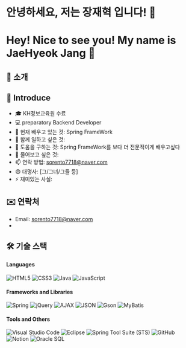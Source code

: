 # 안녕하세요, 저는  장재혁 입니다! 👋
# Hey! Nice to see you! My name is JaeHyeok Jang 👋

## 🙌 소개
## 🙌 Introduce
- 🎓 KH정보교육원 수료
- 💻 preparatory Backend Developer
- 🌱 현재 배우고 있는 것: Spring FrameWork
- 👯 함께 일하고 싶은 것: 
- 🤔 도움을 구하는 것: Spring FrameWork를 보다 더 전문적이게 배우고싶다
- 💬 물어보고 싶은 것: 
- 📫 연락 방법: sorento7718@naver.com
- 😄 대명사: [그/그녀/그들 등]
- ⚡ 재미있는 사실: 

## ✉️ 연락처
- Email: sorento7718@naver.com
- 
## 🛠 기술 스택

#### Languages
![HTML5](https://img.shields.io/badge/-HTML5-%23E34F26?style=flat&logo=html5&logoColor=white)
![CSS3](https://img.shields.io/badge/-CSS3-%231572B6?style=flat&logo=css3&logoColor=white)
![Java](https://img.shields.io/badge/-Java-%23ED8B00?style=flat&logo=java&logoColor=white)
![JavaScript](https://img.shields.io/badge/-JavaScript-%23F7DF1E?style=flat&logo=javascript&logoColor=black)

#### Frameworks and Libraries
![Spring](https://img.shields.io/badge/-Spring-%236DB33F?style=flat&logo=spring&logoColor=white)
![jQuery](https://img.shields.io/badge/-jQuery-%230769AD?style=flat&logo=jquery&logoColor=white)
![AJAX](https://img.shields.io/badge/-AJAX-%23404D59?style=flat)
![JSON](https://img.shields.io/badge/-JSON-%23000000?style=flat&logo=json&logoColor=white)
![Gson](https://img.shields.io/badge/-Gson-%23758A93?style=flat)
![MyBatis](https://img.shields.io/badge/-MyBatis-%23E34F26?style=flat)

#### Tools and Others
![Visual Studio Code](https://img.shields.io/badge/-VS%20Code-%23007ACC?style=flat&logo=visual-studio-code&logoColor=white)
![Eclipse](https://img.shields.io/badge/-Eclipse-%232C2255?style=flat&logo=eclipse-ide&logoColor=white)
![Spring Tool Suite (STS)](https://img.shields.io/badge/-Spring%20Tool%20Suite-%236DB33F?style=flat&logo=spring&logoColor=white)
![GitHub](https://img.shields.io/badge/-GitHub-%23181717?style=flat&logo=github&logoColor=white)
![Notion](https://img.shields.io/badge/-Notion-%23000000?style=flat&logo=notion&logoColor=white)
![Oracle SQL](https://img.shields.io/badge/-Oracle%20SQL-%23F80000?style=flat&logo=oracle&logoColor=white)
